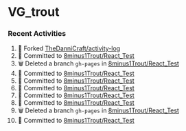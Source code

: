 # VG_trout
### Recent Activities
<!--START_SECTION:activity-->
1. 🍴 Forked [TheDanniCraft/activity-log](https://github.com/TheDanniCraft/activity-log)
2. 📝 Committed to [8minus1Trout/React_Test](https://github.com/8minus1Trout/React_Test/commit/8b7fe2113ac39c10c7a0ce7321ced9d59959a8bd)
3. 🗑️ Deleted a branch `gh-pages` in [8minus1Trout/React_Test](https://github.com/8minus1Trout/React_Test)
4. 📝 Committed to [8minus1Trout/React_Test](https://github.com/8minus1Trout/React_Test/commit/e9cfe9483ebe5dba50fec36a085ca77e4426667c)
5. 📝 Committed to [8minus1Trout/React_Test](https://github.com/8minus1Trout/React_Test/commit/5b727ab81e2facd3b2e8712a002231fc3ed1c7b0)
6. 📝 Committed to [8minus1Trout/React_Test](https://github.com/8minus1Trout/React_Test/commit/cb74385a6cb318419c63f67ebaf1c5cba4af1046)
7. 📝 Committed to [8minus1Trout/React_Test](https://github.com/8minus1Trout/React_Test/commit/1186bc460ffffa8dbf545ee4e65d5af31aa76525)
8. 📝 Committed to [8minus1Trout/React_Test](https://github.com/8minus1Trout/React_Test/commit/0f7ba7f126a42c3b65149fc895c85d8db4a2a92e)
9. 🗑️ Deleted a branch `gh-pages` in [8minus1Trout/React_Test](https://github.com/8minus1Trout/React_Test)
10. 📝 Committed to [8minus1Trout/React_Test](https://github.com/8minus1Trout/React_Test/commit/e9f32529fa438cc9989d9452c8c3cc22b0270826)
<!--END_SECTION:activity-->
